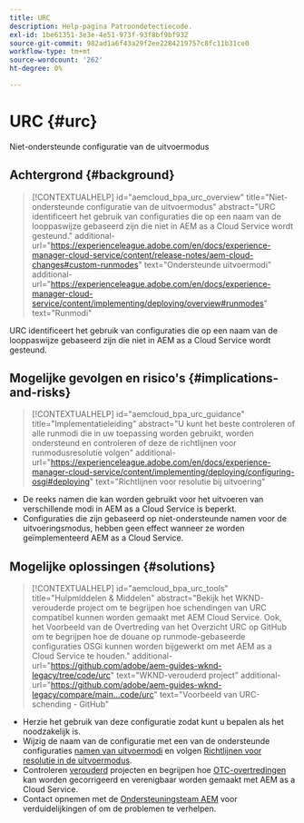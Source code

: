 ```yaml
---
title: URC
description: Help-pagina Patroondetectiecode.
exl-id: 1be61351-3e3e-4e51-973f-93f8bf9bf932
source-git-commit: 982ad1a6f43a29f2ee2284219757c8fc11b31ce0
workflow-type: tm+mt
source-wordcount: '262'
ht-degree: 0%

---
```


# URC {#urc}

Niet-ondersteunde configuratie van de uitvoermodus

## Achtergrond {#background}

>[!CONTEXTUALHELP]
>id="aemcloud_bpa_urc_overview"
>title="Niet-ondersteunde configuratie van de uitvoermodus"
>abstract="URC identificeert het gebruik van configuraties die op een naam van de looppaswijze gebaseerd zijn die niet in AEM as a Cloud Service wordt gesteund."
>additional-url="https://experienceleague.adobe.com/en/docs/experience-manager-cloud-service/content/release-notes/aem-cloud-changes#custom-runmodes" text="Ondersteunde uitvoermodi"
>additional-url="https://experienceleague.adobe.com/en/docs/experience-manager-cloud-service/content/implementing/deploying/overview#runmodes" text="Runmodi"

URC identificeert het gebruik van configuraties die op een naam van de looppaswijze gebaseerd zijn die niet in AEM as a Cloud Service wordt gesteund.

## Mogelijke gevolgen en risico&#39;s {#implications-and-risks}

>[!CONTEXTUALHELP]
>id="aemcloud_bpa_urc_guidance"
>title="Implementatieleiding"
>abstract="U kunt het beste controleren of alle runmodi die in uw toepassing worden gebruikt, worden ondersteund en controleren of deze de richtlijnen voor runmodusresolutie volgen"
>additional-url="https://experienceleague.adobe.com/en/docs/experience-manager-cloud-service/content/implementing/deploying/configuring-osgi#deploying" text="Richtlijnen voor resolutie bij uitvoering"

* De reeks namen die kan worden gebruikt voor het uitvoeren van verschillende modi in AEM as a Cloud Service is beperkt.
* Configuraties die zijn gebaseerd op niet-ondersteunde namen voor de uitvoeringsmodus, hebben geen effect wanneer ze worden geïmplementeerd AEM as a Cloud Service.

## Mogelijke oplossingen {#solutions}

>[!CONTEXTUALHELP]
>id="aemcloud_bpa_urc_tools"
>title="Hulpmiddelen &amp; Middelen"
>abstract="Bekijk het WKND-verouderde project om te begrijpen hoe schendingen van URC compatibel kunnen worden gemaakt met AEM Cloud Service. Ook, het Voorbeeld van de Overtreding van het Overzicht URC op GitHub om te begrijpen hoe de douane op runmode-gebaseerde configuraties OSGi kunnen worden bijgewerkt om met AEM as a Cloud Service te houden."
>additional-url="https://github.com/adobe/aem-guides-wknd-legacy/tree/code/urc" text="WKND-verouderd project"
>additional-url="https://github.com/adobe/aem-guides-wknd-legacy/compare/main...code/urc" text="Voorbeeld van URC-schending - GitHub"

* Herzie het gebruik van deze configuratie zodat kunt u bepalen als het noodzakelijk is.
* Wijzig de naam van de configuratie met een van de ondersteunde configuraties [namen van uitvoermodi](https://experienceleague.adobe.com/en/docs/experience-manager-cloud-service/content/release-notes/aem-cloud-changes#custom-runmodes) en volgen [Richtlijnen voor resolutie in de uitvoermodus](https://experienceleague.adobe.com/en/docs/experience-manager-cloud-service/content/implementing/deploying/configuring-osgi#runmode-resolution).
* Controleren [verouderd](https://github.com/adobe/aem-guides-wknd-legacy/tree/code/urc) projecten en begrijpen hoe [OTC-overtredingen](https://github.com/adobe/aem-guides-wknd-legacy/compare/main...code/urc) kan worden gecorrigeerd en verenigbaar worden gemaakt met AEM as a Cloud Service.
* Contact opnemen met de [Ondersteuningsteam AEM](https://helpx.adobe.com/enterprise/using/support-for-experience-cloud.html) voor verduidelijkingen of om de problemen te verhelpen.
